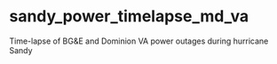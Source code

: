sandy_power_timelapse_md_va
===========================

Time-lapse of BG&amp;E and Dominion VA power outages during hurricane Sandy
